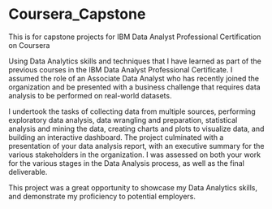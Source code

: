# Coursera_Capstone
This is for capstone projects for IBM Data Analyst Professional Certification on Coursera


Using Data Analytics skills and techniques that I have learned as part of the previous courses in the IBM Data Analyst Professional Certificate. I assumed the role of an Associate Data Analyst who has recently joined the organization and be presented with a business challenge that requires data analysis to be performed on real-world datasets. 

I undertook the tasks of collecting data from multiple sources, performing exploratory data analysis, data wrangling and preparation, statistical analysis and mining the data, creating charts and plots to visualize data, and building an interactive dashboard. The project culminated with a presentation of your data analysis report, with an executive summary for the various stakeholders in the organization. I was assessed on both your work for the various stages in the Data Analysis process, as well as the final deliverable. 

This project was a great opportunity to showcase my Data Analytics skills, and demonstrate my proficiency to potential employers.
